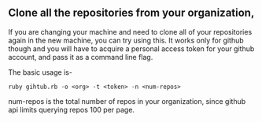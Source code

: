 ## Clone all the repositories from your organization,
If you are changing your machine and need to clone all of your repositories again in the new machine, you can try using this.
It works only for github though and you will have to acquire a personal access token for your github account, and pass it as a command line flag.

The basic usage is- 
```
ruby gihtub.rb -o <org> -t <token> -n <num-repos>
```

num-repos is the total number of repos in your organization, since github api limits querying repos 100 per page.